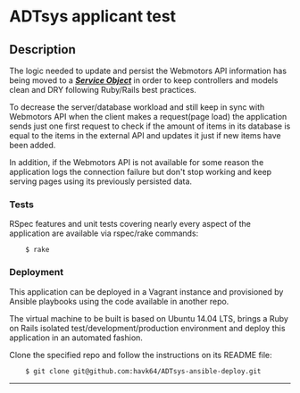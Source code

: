 # ADTsys applicant test

## Description  
The logic needed to update and persist the Webmotors API information has being
moved to a
***[Service Object](https://www.netguru.co/blog/service-objects-in-rails-will-help)***
in order to keep controllers and models clean and DRY following Ruby/Rails best
practices.  

To decrease the server/database workload and still keep in sync with Webmotors
API when the client makes a request(page load) the application sends just one
first request to check if the amount of items in its database is equal to the
items in the external API and updates it just if new items have been added.  

In addition, if the Webmotors API is not available for some reason the
application logs the connection failure but don't stop working and keep
serving pages using its previously persisted data.  

### Tests
RSpec features and unit tests covering nearly every aspect of the application are available via rspec/rake commands:

        $ rake  


### Deployment  

This application can be deployed in a Vagrant instance and provisioned by Ansible playbooks using the code available in another repo.  

The virtual machine to be built is based on Ubuntu 14.04 LTS, brings a Ruby on Rails isolated test/development/production environment and deploy this application in an automated fashion.

Clone the specified repo and follow the instructions on its README file:

        $ git clone git@github.com:havk64/ADTsys-ansible-deploy.git


---------------
